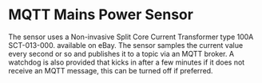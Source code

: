 # MQTT Mains Power Sensor
The sensor uses a Non-invasive Split Core Current Transformer type 100A SCT-013-000. available on eBay.
The sensor samples the current value every second or so and publishes it to a topic via an MQTT broker.
A watchdog is also provided that kicks in after a few minutes if it does not receive an MQTT message, this can be turned off if preferred.


